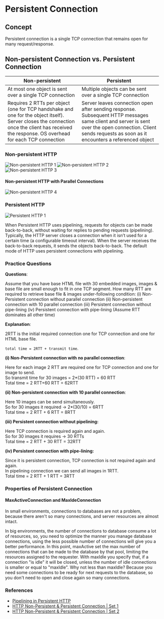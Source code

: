 # Persistent Connection

## Concept

Persistent connection is a single TCP connection that remains open for many request/response.

## Non-persistent Connection vs. Persistent Connection

| Non-persistent | Persistent |
|---------------|------------|
| At most one object is sent over a single TCP connection | Multiple objects can be sent over a single TCP connection |
| Requires 2 RTTs per object (one for TCP handshake and one for the object itself). Server closes the connection once the client has received the response. OS overhead for each TCP connection | Server leaves connection open after sending response. Subsequent HTTP messages same client and server is sent over the open connection. Client sends requests as soon as it encounters a referenced object

### Non-persistent HTTP

![Non-persistent HTTP 1](images/non-persistent-1.png)
![Non-persistent HTTP 2](images/non-persistent-2.png)
![Non-persistent HTTP 3](images/non-persistent-3.png)

#### Non-persistent HTTP with Parallel Connections

![Non-persistent HTTP 4](images/non-persistent-4.png)

### Persistent HTTP

![Persistent HTTP 1](images/persistent-1.png)

When Persistent HTTP uses pipelining, requests for objects can be made back-to-back, without waiting for replies to pending requests (pipelining). Typically, the HTTP server closes a connection when it isn’t used for a certain time (a configurable timeout interval). When the server receives the back-to-back requests, it sends the objects back-to-back. The default mode of HTTP uses persistent connections with pipelining.

### Practice Questions

**Questions**:

Assume that you have base HTML file with 30 embedded images, images & base file are small enough to fit in one TCP segment. How many RTT are required to retrieve base file & images under-following condition:
(i) Non-Persistent connection without parallel connection
(ii) Non-persistent connection with 10 parallel connection
(iii) Persistent connection without pipe-lining
(iv) Persistent connection with pipe-lining
(Assume RTT dominates all other time)

**Explanation**:

2RTT is the initial required connection one for TCP connection and one for HTML base file.

`total time = 2RTT + transmit time`.

**(i) Non-Persistent connection with no parallel connection**:

Here for each image 2 RTT are required one for TCP connection and one for image to send.  
So transmit time for 30 images = 2*(30 RTT) = 60 RTT  
Total time = 2 RTT+60 RTT = 62RTT

**(ii) Non-persistent connection with 10 parallel connection**:

Here 10 images can be send simultaneously.  
So for 30 images it required -> 2*(30/10) = 6RTT  
Total time = 2 RTT + 6 RTT = 8RTT

**(iii) Persistent connection without pipelining:**

Here TCP connection is required again and again.  
So for 30 images it requires -> 30 RTTs  
Total time = 2 RTT + 30 RTT = 32RTT

**(iv) Persistent connection with pipe-lining:**

Since it is persistent connection, TCP connection is not required again and again.  
In pipelining connection we can send all images in 1RTT.  
Total time = 2 RTT + 1 RTT = 3RTT

### Properties of Persistent Connection

#### MaxActiveConnection and MaxIdeConnection 

In small environments, connections to databases are not a problem, because there aren't so many connections, and server resources are almost intact.

In big environments, the number of connections to database consume a lot of resources, so, you need to optimize the manner you manage database connections, using the less possible number of connections will give you a better performance. In this point, maxActive set the max number of connections that can be made to the database by that pool, limiting the resources assigned to the requester. With maxIdle you specify that, if a connection "is idle" it will be closed, unless the number of idle connections is smaller or equal to "maxIdle". Why not less than maxIdle? Because you need some connections to be ready for next requests to the database, so you don't need to open and close again so many connections.

### References

- [Pipelining in Persistent HTTP](https://www.w3.org/Protocols/rfc2616/rfc2616-sec8.html)
- [HTTP Non-Persistent & Persistent Connection | Set 1](https://www.geeksforgeeks.org/http-non-persistent-persistent-connection/)
- [HTTP Non-Persistent & Persistent Connection | Set 2](https://www.geeksforgeeks.org/http-non-persistent-persistent-connection-set-2/?ref=rp)
